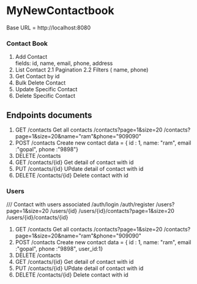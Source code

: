 # MyNewContactbook

Base URL = http://localhost:8080

### Contact Book
1. Add Contact  
    fields: id, name, email, phone, address
2. List Contact
    2.1 Pagination
    2.2 Filters ( name, phone)
3. Get Contact by id
5. Bulk Delete Contact
6. Update Specific Contact
7. Delete Specific Contact


## Endpoints documents
1. GET      /contacts   Get all contacts
            /contacts?page=1&size=20
            /contacts?page=1&size=20&name="ram"&phone="909090"
2. POST     /contacts   Create new contact
                 data = { id : 1, name: "ram", email :"gopal", phone :"9898"}
3. DELETE   /contacts
4. GET      /contacts/{id}  Get detail of contact with id
5. PUT      /contacts/{id}  UPdate detail of contact with id
6. DELETE   /contacts/{id}  Delete contact with id



### Users
/// Contact with users associated
    /auth/login
    /auth/register
    /users?page=1&size=20
    /users/{id}
    /users/{id}/contacts?page=1&size=20
    /users/{id}/contacts/{id}



1. GET      /contacts   Get all contacts
            /contacts?page=1&size=20
            /contacts?page=1&size=20&name="ram"&phone="909090"
2. POST     /contacts   Create new contact
                 data = { id : 1, name: "ram", email :"gopal", phone :"9898", user_id:1}
3. DELETE   /contacts
4. GET      /contacts/{id}  Get detail of contact with id
5. PUT      /contacts/{id}  UPdate detail of contact with id
6. DELETE   /contacts/{id}  Delete contact with id

